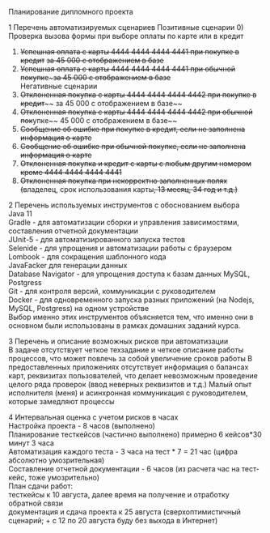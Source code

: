 Планирование дипломного проекта

1 Перечень автоматизируемых сценариев
Позитивные сценарии 
0) Проверка вызова формы при выборе оплаты по карте или в кредит
1) ~~Успешная оплата с карты 4444 4444 4444 4441 при покупке в кредит~~ ~~за 45 000 с отображением в базе~~  
2) ~~Успешная оплата с карты 4444 4444 4444 4441 при обычной покупке~~~~~за 45 000 с отображением в базе~~  
Негативные сценарии  
3) ~~Отклоненная покупка с карты 4444 4444 4444 4442 при покупке в кредит~~~~ за 45 000 с отображением в базе~~  
4) ~~Отклоненная покупка с карты 4444 4444 4444 4442 при обычной пок~~упке~~ 45 000 с отображением в базе~~  
5) ~~Сообщение об ошибке при покупке в кредит, если не заполнена информация о карте~~  
6) ~~Сообщение об ошибке при обычной покупке, если не заполнена информация о карте~~  
6) ~~Отклоненная покупка и кредит с карты с любым другим номером кроме 4444 4444 4444 4441~~
7) ~~Отклоненная покупка при некорректно заполненных полях (~~владелец, срок использования карты~~, 13 месяц, 34 год и т.д.)~~

2 Перечень используемых инструментов с обоснованием выбора  
Java 11  
Gradle - для автоматизации сборки и управления зависимостями, составления отчетной документации  
JUnit-5 - для автоматизированного запуска тестов  
Selenide - для упрощения и автоматизации работы с браузером  
Lombook - для сокращения шаблонного кода  
JavaFacker для генерации данных  
Database Navigator - для упрощения доступа к базам данных MySQL, Postgress  
Git - для контроля версий, коммуникации с руководителем  
Docker - для одновременного запуска разных приложений (на Nodejs, MySQL, Postgress) на одном устройстве  
Выбор именно этих инструментов объясняется тем, что именно они в основном были использованы в рамках домашних заданий курса.

3 Перечень и описание возможных рисков при автоматизации  
В задаче отсутствует четкое техзадание и четкое описание работы процессов, что может повлечь за собой увеличение сроков работы
В предоставленных приложениях отсутствует информация о балансах карт, реквизитах пользователей, что делает невозможным проведение целого ряда проверок (ввод неверных реквизитов и т.д.)
Малый опыт исполнителя (меня) и асинхронная коммуникация с руководителем, которые замедляют процессы  

4 Интервальная оценка с учетом рисков в часах  
Настройка проекта - 8 часов (выполнено)  
Планирование тесткейсов (частично выполнено) примерно 6 кейсов*30 минут 3 часа  
Автоматизация каждого теста - 3 часа на тест * 7 = 21 час (цифра абсолютно умозрительная)  
Составление отчетной документации - 6 часов (из расчета час на тест-кейс, тоже умозрительно)  
План сдачи работ:  
тесткейсы к 10 августа, далее время на получение и отработку обратной связи  
документация и сдача проекта к 25 августа (сверхоптимистичный сценарий; + с 12 по 20 августа буду без выхода в Интернет)
